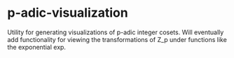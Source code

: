 # p-adic-visualization
Utility for generating visualizations of p-adic integer cosets. Will eventually add functionality for viewing the transformations of Z_p under functions like the exponential exp.
